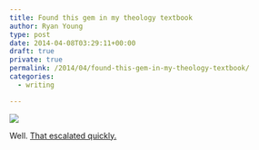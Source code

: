 ```yaml
---
title: Found this gem in my theology textbook
author: Ryan Young
type: post
date: 2014-04-08T03:29:11+00:00
draft: true
private: true
permalink: /2014/04/found-this-gem-in-my-theology-textbook/
categories:
  - writing

---
```



![][1]

Well. [That escalated quickly.][2]

 [1]: /wp-uploads/2014/04/theo_vocations_comic.jpg
 [2]: http://www.youtube.com/watch?v=FONN-0uoTHI